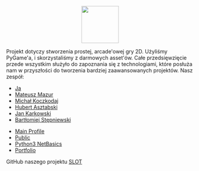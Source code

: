 <p align="center"><img width="100" src="https://lab.github.com/public/images/avatar.png"></p>

Projekt dotyczy stworzenia prostej, arcade'owej gry 2D. Użyliśmy PyGame'a, i skorzystaliśmy z darmowych asset'ów. Całe przedsięwzięcie przede wszystkim służyło do zapoznania się z technologiami, które posłuża nam w przyszłości do tworzenia bardziej zaawansowanych projektów. Nasz zespół:
* [Ja](https://jakubg-git.github.io/)
* [Mateusz Mazur](https://mzsuetam.github.io/)
* [Michał Koczkodaj](https://mkoczkodaj.github.io/)
* [Hubert Asztabski](https://sztaba.github.io/)
* [Jan Karkowski](https://jankrk.github.io/)
* [Bartłomiej Stępniewski](https://beto4444.github.io/)

- [Main Profile](https://github.com/JakubG-git)
- [Public](https://github.com/JakubG-git/Public)
- [Python3 NetBasics](https://github.com/JakubG-git/Python3_NetBasics)
- [Portfolio](https://jakubg-git.github.io/markdown-portfolio/)

GitHub naszego projektu [SLOT](https://github.com/AGH-Narzedzia-Informatyczne-2021-2022/SLOT)
